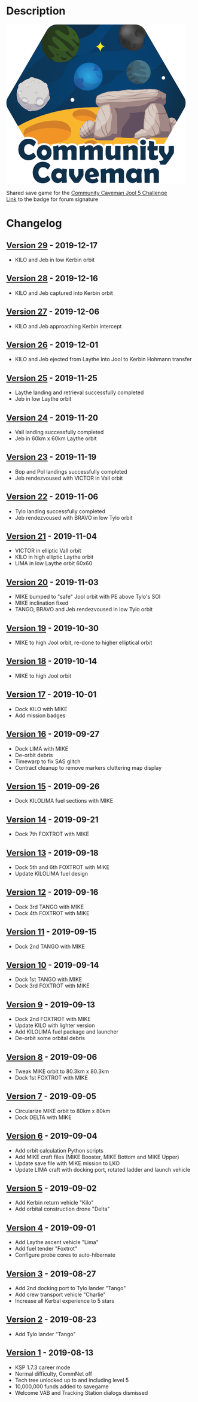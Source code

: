 # Description

![Badge](badges/badge_medium.png)

Shared save game for the [Community Caveman Jool 5 Challenge](https://forum.kerbalspaceprogram.com/index.php?/topic/187070-community-caveman-jool-5-mission/)  
[Link](https://imgur.com/Ojh0FUP.png) to the badge for forum signature 

# Changelog

## [Version 29](https://github.com/maneatingape/community-caveman-jool-5/releases/tag/v29) - 2019-12-17

- KILO and Jeb in low Kerbin orbit

## [Version 28](https://github.com/maneatingape/community-caveman-jool-5/releases/tag/v28) - 2019-12-16

- KILO and Jeb captured into Kerbin orbit

## [Version 27](https://github.com/maneatingape/community-caveman-jool-5/releases/tag/v27) - 2019-12-06

- KILO and Jeb approaching Kerbin intercept

## [Version 26](https://github.com/maneatingape/community-caveman-jool-5/releases/tag/v26) - 2019-12-01

- KILO and Jeb ejected from Laythe into Jool to Kerbin Hohmann transfer

## [Version 25](https://github.com/maneatingape/community-caveman-jool-5/releases/tag/v25) - 2019-11-25

- Laythe landing and retrieval successfully completed
- Jeb in low Laythe orbit

## [Version 24](https://github.com/maneatingape/community-caveman-jool-5/releases/tag/v24) - 2019-11-20

- Vall landing successfully completed
- Jeb in 60km x 60km Laythe orbit

## [Version 23](https://github.com/maneatingape/community-caveman-jool-5/releases/tag/v23) - 2019-11-19

- Bop and Pol landings successfully completed
- Jeb rendezvoused with VICTOR in Vall orbit

## [Version 22](https://github.com/maneatingape/community-caveman-jool-5/releases/tag/v22) - 2019-11-06

- Tylo landing successfully completed
- Jeb rendezvoused with BRAVO in low Tylo orbit

## [Version 21](https://github.com/maneatingape/community-caveman-jool-5/releases/tag/v21) - 2019-11-04

- VICTOR in elliptic Vall orbit
- KILO in high elliptic Laythe orbit
- LIMA in low Laythe orbit 60x60

## [Version 20](https://github.com/maneatingape/community-caveman-jool-5/releases/tag/v20) - 2019-11-03

- MIKE bumped to "safe" Jool orbit with PE above Tylo's SOI
- MIKE inclination fixed
- TANGO, BRAVO and Jeb rendezvoused in low Tylo orbit

## [Version 19](https://github.com/maneatingape/community-caveman-jool-5/releases/tag/v19) - 2019-10-30

- MIKE to high Jool orbit, re-done to higher elliptical orbit

## [Version 18](https://github.com/maneatingape/community-caveman-jool-5/releases/tag/v18) - 2019-10-14

- MIKE to high Jool orbit

## [Version 17](https://github.com/maneatingape/community-caveman-jool-5/releases/tag/v17) - 2019-10-01

- Dock KILO with MIKE
- Add mission badges

## [Version 16](https://github.com/maneatingape/community-caveman-jool-5/releases/tag/v16) - 2019-09-27

- Dock LIMA with MIKE
- De-orbit debris
- Timewarp to fix SAS glitch
- Contract cleanup to remove markers cluttering map display

## [Version 15](https://github.com/maneatingape/community-caveman-jool-5/releases/tag/v15) - 2019-09-26

- Dock KILOLIMA fuel sections with MIKE

## [Version 14](https://github.com/maneatingape/community-caveman-jool-5/releases/tag/v14) - 2019-09-21

- Dock 7th FOXTROT with MIKE

## [Version 13](https://github.com/maneatingape/community-caveman-jool-5/releases/tag/v13) - 2019-09-18

- Dock 5th and 6th FOXTROT with MIKE
- Update KILOLIMA fuel design

## [Version 12](https://github.com/maneatingape/community-caveman-jool-5/releases/tag/v12) - 2019-09-16

- Dock 3rd TANGO with MIKE
- Dock 4th FOXTROT with MIKE

## [Version 11](https://github.com/maneatingape/community-caveman-jool-5/releases/tag/v11) - 2019-09-15

- Dock 2nd TANGO with MIKE

## [Version 10](https://github.com/maneatingape/community-caveman-jool-5/releases/tag/v10) - 2019-09-14

- Dock 1st TANGO with MIKE
- Dock 3rd FOXTROT with MIKE

## [Version 9](https://github.com/maneatingape/community-caveman-jool-5/releases/tag/v9) - 2019-09-13

- Dock 2nd FOXTROT with MIKE
- Update KILO with lighter version
- Add KILOLIMA fuel package and launcher
- De-orbit some orbital debris

## [Version 8](https://github.com/maneatingape/community-caveman-jool-5/releases/tag/v8) - 2019-09-06

- Tweak MIKE orbit to 80.3km x 80.3km
- Dock 1st FOXTROT with MIKE

## [Version 7](https://github.com/maneatingape/community-caveman-jool-5/releases/tag/v7) - 2019-09-05

- Circularize MIKE orbit to 80km x 80km
- Dock DELTA with MIKE

## [Version 6](https://github.com/maneatingape/community-caveman-jool-5/releases/tag/v6) - 2019-09-04

- Add orbit calculation Python scripts
- Add MIKE craft files (MIKE Booster, MIKE Bottom and MIKE Upper)
- Update save file with MIKE mission to LKO
- Update LIMA craft with docking port, rotated ladder and launch vehicle

## [Version 5](https://github.com/maneatingape/community-caveman-jool-5/releases/tag/v5) - 2019-09-02

- Add Kerbin return vehicle "Kilo"
- Add orbital construction drone "Delta"

## [Version 4](https://github.com/maneatingape/community-caveman-jool-5/releases/tag/v4) - 2019-09-01

- Add Laythe ascent vehicle "Lima"
- Add fuel tender "Foxtrot"
- Configure probe cores to auto-hibernate

## [Version 3](https://github.com/maneatingape/community-caveman-jool-5/releases/tag/v3) - 2019-08-27

- Add 2nd docking port to Tylo lander "Tango"
- Add crew transport vehicle "Charlie"
- Increase all Kerbal experience to 5 stars

## [Version 2](https://github.com/maneatingape/community-caveman-jool-5/releases/tag/v2) - 2019-08-23

- Add Tylo lander "Tango"

## [Version 1](https://github.com/maneatingape/community-caveman-jool-5/releases/tag/v1) - 2019-08-13

- KSP 1.7.3 career mode
- Normal difficulty, CommNet off
- Tech tree unlocked up to and including level 5
- 10,000,000 funds added to savegame
- Welcome VAB and Tracking Station dialogs dismissed